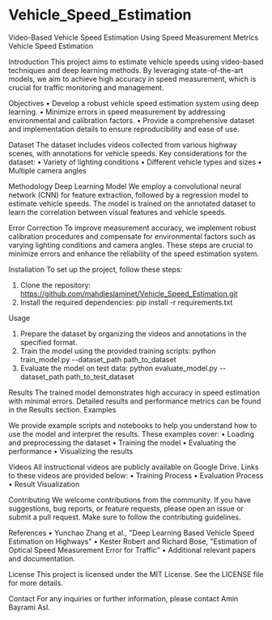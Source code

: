 # Vehicle_Speed_Estimation
Video-Based Vehicle Speed Estimation Using Speed Measurement Metrics
Vehicle Speed Estimation

Introduction
This project aims to estimate vehicle speeds using video-based techniques and deep learning methods. By leveraging state-of-the-art models, we aim to achieve high accuracy in speed measurement, which is crucial for traffic monitoring and management.

Objectives
•	Develop a robust vehicle speed estimation system using deep learning.
•	Minimize errors in speed measurement by addressing environmental and calibration factors.
•	Provide a comprehensive dataset and implementation details to ensure reproducibility and ease of use.

Dataset
The dataset includes videos collected from various highway scenes, with annotations for vehicle speeds. Key considerations for the dataset:
•	Variety of lighting conditions
•	Different vehicle types and sizes
•	Multiple camera angles

Methodology
Deep Learning Model
We employ a convolutional neural network (CNN) for feature extraction, followed by a regression model to estimate vehicle speeds. The model is trained on the annotated dataset to learn the correlation between visual features and vehicle speeds.

Error Correction
To improve measurement accuracy, we implement robust calibration procedures and compensate for environmental factors such as varying lighting conditions and camera angles. These steps are crucial to minimize errors and enhance the reliability of the speed estimation system.

Installation
To set up the project, follow these steps:
1.	Clone the repository:
  https://github.com/mahdieslaminet/Vehicle_Speed_Estimation.git
2.	Install the required dependencies:
  pip install -r requirements.txt

Usage
1.	Prepare the dataset by organizing the videos and annotations in the specified format.
2.	Train the model using the provided training scripts:
   python train_model.py --dataset_path path_to_dataset
3.	Evaluate the model on test data:
python evaluate_model.py --dataset_path path_to_test_dataset

Results
The trained model demonstrates high accuracy in speed estimation with minimal errors. Detailed results and performance metrics can be found in the Results section.
Examples

We provide example scripts and notebooks to help you understand how to use the model and interpret the results. These examples cover:
•	Loading and preprocessing the dataset
•	Training the model
•	Evaluating the performance
•	Visualizing the results

Videos
All instructional videos are publicly available on Google Drive. Links to these videos are provided below:
•	Training Process 
•	Evaluation Process 
•	Result Visualization 

Contributing
We welcome contributions from the community. If you have suggestions, bug reports, or feature requests, please open an issue or submit a pull request. Make sure to follow the contributing guidelines.

References
•	Yunchao Zhang et al., "Deep Learning Based Vehicle Speed Estimation on Highways"
•	Kester Robert and Richard Bose, "Estimation of Optical Speed Measurement Error for Traffic"
•	Additional relevant papers and documentation.

License
This project is licensed under the MIT License. See the LICENSE file for more details.

Contact
For any inquiries or further information, please contact Amin Bayrami Asl.

